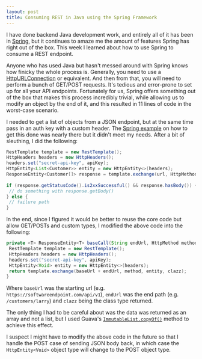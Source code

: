 ```yaml
---
layout: post
title: Consuming REST in Java using the Spring Framework
---
```


I have done backend Java development work, and entirely all of it has been in [Spring](https://spring.io/), but it continues to amaze me the amount of features Spring has right out of the box. This week I learned about how to use Spring to consume a REST endpoint.

Anyone who has used Java but hasn't messed around with Spring knows how finicky the whole process is. Generally, you need to use a [HttpURLConnection](https://docs.oracle.com/javase/7/docs/api/java/net/HttpURLConnection.html) or equivalent. And then from that, you will need to perform a bunch of GET/POST requests. It's tedious and error-prone to set up for all your API endpoints. Fortunately for us, Spring offers something out of the box that makes this process incredibly trivial, while allowing us to modify an object by the end of it, and this resulted in 11 lines of code in the worst-case scenario.

I needed to get a list of objects from a JSON endpoint, but at the same time pass in an auth key with a custom header. The [Spring example](https://spring.io/guides/gs/consuming-rest/) on how to get this done was nearly there but it didn't meet my needs. After a bit of sleuthing, I did the following:

~~~java
RestTemplate template = new RestTemplate();
HttpHeaders headers = new HttpHeaders();
headers.set("secret-api-key", apiKey);
HttpEntity<List<Customer>> entity = new HttpEntity<>(headers);
ResponseEntity<Customer[]> response = template.exchange(url, HttpMethod.GET, entity, Customer[].class);
 
if (response.getStatusCode().is2xxSuccessful() && response.hasBody()) {
 // do something with response.getBody()
} else {
 // failure path
}
~~~

In the end, since I figured it would be better to reuse the core code but allow GET/POSTs and custom types, I modified the above code into the following:

~~~java
private <T> ResponseEntity<T> baseCall(String endUrl, HttpMethod method, Class<T> clazz) {
 RestTemplate template = new RestTemplate();
 HttpHeaders headers = new HttpHeaders();
 headers.set("secret-api-key", apiKey);
 HttpEntity<Void> entity = new HttpEntity<>(headers);
 return template.exchange(baseUrl + endUrl, method, entity, clazz);
}
~~~

Where `baseUrl` was the starting url (e.g. `https://softwareendpoint.com/api/v1`), `endUrl` was the end path (e.g. `/customers/larry`) and `clazz` being the class type returned.

The only thing I had to be careful about was the data was returned as an array and not a list, but I used Guava's [`ImmutableList.copyOf()`](https://guava.dev/releases/21.0/api/docs/com/google/common/collect/ImmutableList.html#copyOf-E:A-) method to achieve this effect.

I suspect I might have to modify the above code in the future so that I handle the POST case of sending JSON body back, in which case the `HttpEntity<Void>` object type will change to the POST object type.




